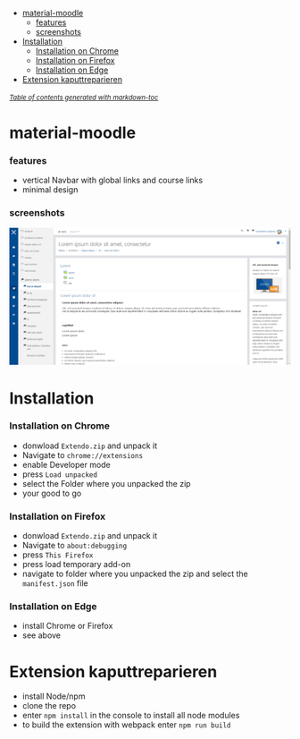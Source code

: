 - [material-moodle](#material-moodle)
    + [features](#features)
    + [screenshots](#screenshots)
- [Installation](#installation)
    + [Installation on Chrome](#installation-on-chrome)
    + [Installation on Firefox](#installation-on-firefox)
    + [Installation on Edge](#installation-on-edge)
- [Extension kaputtreparieren](#extension-kaputtreparieren)

<small><i><a href='http://ecotrust-canada.github.io/markdown-toc/'>Table of contents generated with markdown-toc</a></i></small>


# material-moodle
### features
+ vertical Navbar with global links and course links
+ minimal design

### screenshots
![alt text](https://github.com/giggity-hub/material-moodle/blob/main/images/screenshot.png "Logo Title Text 1")

# Installation 

### Installation on Chrome
+ donwload `Extendo.zip` and unpack it
+ Navigate to `chrome://extensions`
+ enable Developer mode
+ press `Load unpacked`
+ select the Folder where you unpacked the zip
+ your good to go

### Installation on Firefox
+ donwload `Extendo.zip` and unpack it
+ Navigate to `about:debugging`
+ press `This Firefox`
+ press load temporary add-on
+ navigate to folder where you unpacked the zip and select the `manifest.json` file


### Installation on Edge
+ install Chrome or Firefox
+ see above

# Extension kaputtreparieren
+ install Node/npm
+ clone the repo
+ enter `npm install` in the console to install all node modules
+ to build the extension with webpack enter `npm run build`
